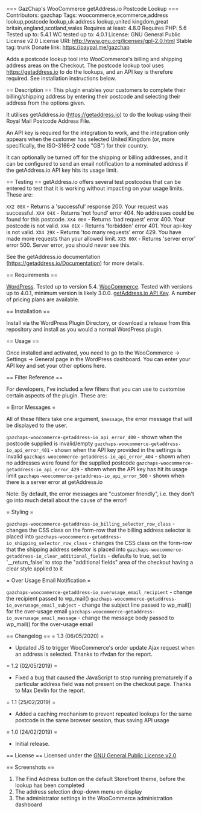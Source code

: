 === GazChap's WooCommerce getAddress.io Postcode Lookup ===
Contributors: gazchap
Tags: woocommerce,ecommerce,address lookup,postcode lookup,uk address lookup,united kingdom,great britain,england,scotland,wales
Requires at least: 4.8.0
Requires PHP: 5.6
Tested up to: 5.4.1
WC tested up to: 4.0.1
License: GNU General Public License v2.0
License URI: http://www.gnu.org/licenses/gpl-2.0.html
Stable tag: trunk
Donate link: https://paypal.me/gazchap

Adds a postcode lookup tool into WooCommerce's billing and shipping address areas on the Checkout. The postcode lookup tool uses https://getaddress.io to do the lookups, and an API key is therefore required. See installation instructions below.

== Description ==
This plugin enables your customers to complete their billing/shipping address by entering their postcode and selecting their address from the options given.

It utilises getAddress.io (https://getaddress.io) to do the lookup using their Royal Mail Postcode Address File.

An API key is required for the integration to work, and the integration only appears when the customer has selected United Kingdom (or, more specifically, the ISO-3166-2 code "GB") for their country.

It can optionally be turned off for the shipping or billing addresses, and it can be configured to send an email notification to a nominated address if the getAddress.io API key hits its usage limit.

== Testing ==
getAddress.io offers several test postcodes that can be entered to test that it is working without impacting on your usage limits. These are:

`XX2 00X` - Returns a 'successful' response 200. Your request was successful.
`XX4 04X` - Returns 'not found' error 404. No addresses could be found for this postcode.
`XX4 00X` - Returns 'bad request' error 400. Your postcode is not valid.
`XX4 01X` - Returns 'forbidden' error 401. Your api-key is not valid.
`XX4 29X` - Returns 'too many requests' error 429. You have made more requests than your allowed limit.
`XX5 00X` - Returns 'server error' error 500. Server error, you should never see this.

See the getAddress.io documentation (https://getaddress.io/Documentation) for more details.

== Requirements ==

[WordPress](https://wordpress.org). Tested up to version 5.4.
[WooCommerce](https://woocommerce.com). Tested with versions up to 4.0.1, minimum version is likely 3.0.0.
[getAddress.io API Key](https://getaddress.io). A number of pricing plans are available.

== Installation ==

Install via the WordPress Plugin Directory, or download a release from this repository and install as you would a normal WordPress plugin.

== Usage ==

Once installed and activated, you need to go to the WooCommerce -> Settings -> General page in the WordPress dashboard. You can enter your API key and set your other options here.

== Filter Reference ==

For developers, I've included a few filters that you can use to customise certain aspects of the plugin. These are:

= Error Messages =

All of these filters take one argument, `$message`, the error message that will be displayed to the user.

`gazchaps-woocommerce-getaddress-io_api_error_400` - shown when the postcode supplied is invalid/empty
`gazchaps-woocommerce-getaddress-io_api_error_401` - shown when the API key provided in the settings is invalid
`gazchaps-woocommerce-getaddress-io_api_error_404` - shown when no addresses were found for the supplied postcode
`gazchaps-woocommerce-getaddress-io_api_error_429` - shown when the API key has hit its usage limit
`gazchaps-woocommerce-getaddress-io_api_error_500` - shown when there is a server error at getAddress.io

Note: By default, the error messages are "customer friendly", i.e. they don't go into much detail about the cause of the error!

= Styling =

`gazchaps-woocommerce-getaddress-io_billing_selector_row_class` - changes the CSS class on the form-row that the billing address selector is placed into
`gazchaps-woocommerce-getaddress-io_shipping_selector_row_class` - changes the CSS class on the form-row that the shipping address selector is placed into
`gazchaps-woocommerce-getaddress-io_clear_additional_fields` - defaults to true, set to '__return_false' to stop the "additional fields" area of the checkout having a clear style applied to it

= Over Usage Email Notification =

`gazchaps-woocommerce-getaddress-io_overusage_email_recipient` - change the recipient passed to wp_mail()
`gazchaps-woocommerce-getaddress-io_overusage_email_subject` - change the subject line passed to wp_mail() for the over-usage email
`gazchaps-woocommerce-getaddress-io_overusage_email_message` - change the message body passed to wp_mail() for the over-usage email

== Changelog ==
= 1.3 (06/05/2020) =

* Updated JS to trigger WooCommerce's order update Ajax request when an address is selected. Thanks to rfvdan for the report.

= 1.2 (02/05/2019) =

* Fixed a bug that caused the JavaScript to stop running prematurely if a particular address field was not present on the checkout page. Thanks to Max Devlin for the report.

= 1.1 (25/02/2019) =

* Added a caching mechanism to prevent repeated lookups for the same postcode in the same browser session, thus saving API usage

= 1.0 (24/02/2019) =

* Initial release.

== License ==
Licensed under the [GNU General Public License v2.0](http://www.gnu.org/licenses/gpl-2.0.html)

== Screenshots ==

1. The Find Address button on the default Storefront theme, before the lookup has been completed
2. The address selection drop-down menu on display
3. The administrator settings in the WooCommerce administration dashboard
